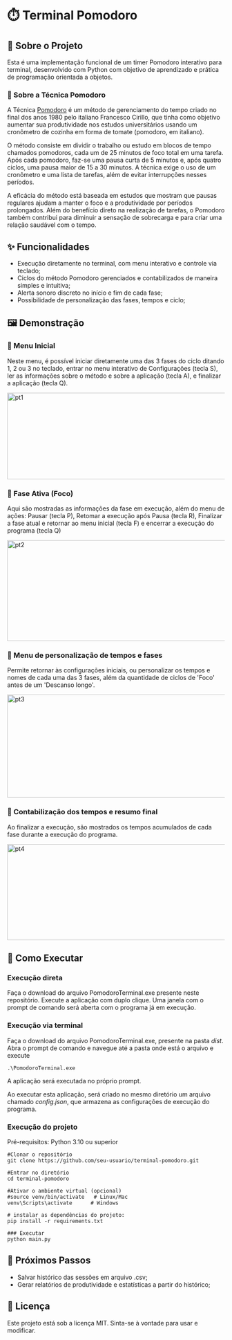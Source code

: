 # ⏱️ Terminal Pomodoro

## 📖 Sobre o Projeto
Esta é uma implementação funcional de um timer Pomodoro interativo para terminal, desenvolvido com Python com objetivo de aprendizado e prática de programação orientada a objetos.

### 🍅 Sobre a Técnica Pomodoro
A Técnica [Pomodoro](https://www.pomodorotechnique.com/welcome/) é um método de gerenciamento do tempo criado no final dos anos 1980 pelo italiano Francesco Cirillo, que tinha como objetivo aumentar sua produtividade nos estudos universitários usando um cronômetro de cozinha em forma de tomate (pomodoro, em italiano).

O método consiste em dividir o trabalho ou estudo em blocos de tempo chamados pomodoros, cada um de 25 minutos de foco total em uma tarefa. Após cada pomodoro, faz-se uma pausa curta de 5 minutos e, após quatro ciclos, uma pausa maior de 15 a 30 minutos. A técnica exige o uso de um cronômetro e uma lista de tarefas, além de evitar interrupções nesses períodos.

A eficácia do método está baseada em estudos que mostram que pausas regulares ajudam a manter o foco e a produtividade por períodos prolongados. Além do benefício direto na realização de tarefas, o Pomodoro também contribui para diminuir a sensação de sobrecarga e para criar uma relação saudável com o tempo.

## ✨ Funcionalidades
- Execução diretamente no terminal, com menu interativo e controle via teclado;
- Ciclos do método Pomodoro gerenciados e contabilizados de maneira simples e intuitiva;
- Alerta sonoro discreto no início e fim de cada fase;
- Possibilidade de personalização das fases, tempos e ciclo;

## 🖼️ Demonstração
### 📌 Menu Inicial
Neste menu, é possível iniciar diretamente uma das 3 fases do ciclo ditando 1, 2 ou 3 no teclado, entrar no menu interativo de Configurações (tecla S), ler as informações sobre o método e sobre a aplicação (tecla A), e finalizar a aplicação (tecla Q).

<img width="620" height="200" alt="pt1" src="https://github.com/user-attachments/assets/c7145144-0348-48f3-ad96-5a9e3cffed45" />

### 📌 Fase Ativa (Foco)
Aqui são mostradas as informações da fase em execução, além do menu de ações: Pausar (tecla P), Retomar a execução após Pausa (tecla R), Finalizar a fase atual e retornar ao menu inicial (tecla F) e encerrar a execução do programa (tecla Q)

<img width="648" height="233" alt="pt2" src="https://github.com/user-attachments/assets/07f7a98f-0bb5-40e5-8a98-9f10f3efcbec" />

### 📌 Menu de personalização de tempos e fases
Permite retornar às configurações iniciais, ou personalizar os tempos e nomes de cada uma das 3 fases, além da quantidade de ciclos de 'Foco' antes de um 'Descanso longo'.

<img width="698" height="238" alt="pt3" src="https://github.com/user-attachments/assets/1918354f-e4ca-4733-8fc9-ecb8d2883db9" />

### 📌 Contabilização dos tempos e resumo final
Ao finalizar a execução, são mostrados os tempos acumulados de cada fase durante a execução do programa.

<img width="687" height="222" alt="pt4" src="https://github.com/user-attachments/assets/dbbdcc7c-fb0c-4d9a-b231-fd814f664622" />

## 🚀 Como Executar

### Execução direta
Faça o download do arquivo PomodoroTerminal.exe presente neste repositório. Execute a aplicação com duplo clique. Uma janela com o prompt de comando será aberta com o programa já em execução.

### Execução via terminal
Faça o download do arquivo PomodoroTerminal.exe, presente na pasta _dist_. Abra o prompt de comando e navegue até a pasta onde está o arquivo e execute 
```
.\PomodoroTerminal.exe
```
A aplicação será executada no próprio prompt.

Ao executar esta aplicação, será criado no mesmo diretório um arquivo chamado _config.json_, que armazena as configurações de execução do programa.


### Execução do projeto
Pré-requisitos:
Python 3.10 ou superior
```
#Clonar o repositório
git clone https://github.com/seu-usuario/terminal-pomodoro.git

#Entrar no diretório
cd terminal-pomodoro

#Ativar o ambiente virtual (opcional)
#source venv/bin/activate   # Linux/Mac
venv\Scripts\activate      # Windows

# instalar as dependências do projeto:
pip install -r requirements.txt

### Executar
python main.py
```

## 📌 Próximos Passos

- Salvar histórico das sessões em arquivo .csv;
- Gerar relatórios de produtividade e estatísticas a partir do histórico;

## 📜 Licença

Este projeto está sob a licença MIT. Sinta-se à vontade para usar e modificar.
